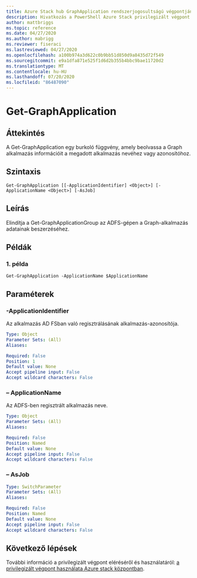```yaml
---
title: Azure Stack hub GraphApplication rendszerjogosultságú végpontjának beolvasása
description: Hivatkozás a PowerShell Azure Stack privilegizált végpont – Get-GraphApplication
author: mattbriggs
ms.topic: reference
ms.date: 04/27/2020
ms.author: mabrigg
ms.reviewer: fiseraci
ms.lastreviewed: 04/27/2020
ms.openlocfilehash: a100b974a3d622c0b9bb51d850d9a8435d72f549
ms.sourcegitcommit: e9a1dfa871e525f1d6d2b355b4bbc9bae11720d2
ms.translationtype: MT
ms.contentlocale: hu-HU
ms.lasthandoff: 07/20/2020
ms.locfileid: "86487090"
---
```

# <a name="get-graphapplication"></a>Get-GraphApplication

## <a name="synopsis"></a>Áttekintés
A Get-GraphApplication egy burkoló függvény, amely beolvassa a Graph alkalmazás információit a megadott alkalmazás nevéhez vagy azonosítóhoz.

## <a name="syntax"></a>Szintaxis

```
Get-GraphApplication [[-ApplicationIdentifier] <Object>] [-ApplicationName <Object>] [-AsJob]
```

## <a name="description"></a>Leírás
Elindítja a Get-GraphApplicationGroup az ADFS-gépen a Graph-alkalmazás adatainak beszerzéséhez.

## <a name="examples"></a>Példák

### <a name="example-1"></a>1\. példa
```
Get-GraphApplication -ApplicationName $ApplicationName
```

## <a name="parameters"></a>Paraméterek

### <a name="-applicationidentifier"></a>-ApplicationIdentifier
Az alkalmazás AD FSban való regisztrálásának alkalmazás-azonosítója.

```yaml
Type: Object
Parameter Sets: (All)
Aliases:

Required: False
Position: 1
Default value: None
Accept pipeline input: False
Accept wildcard characters: False
```

### <a name="-applicationname"></a>– ApplicationName
Az ADFS-ben regisztrált alkalmazás neve.

```yaml
Type: Object
Parameter Sets: (All)
Aliases:

Required: False
Position: Named
Default value: None
Accept pipeline input: False
Accept wildcard characters: False
```

### <a name="-asjob"></a>– AsJob


```yaml
Type: SwitchParameter
Parameter Sets: (All)
Aliases:

Required: False
Position: Named
Default value: None
Accept pipeline input: False
Accept wildcard characters: False
```

## <a name="next-steps"></a>Következő lépések

További információ a privilegizált végpont eléréséről és használatáról: [a privilegizált végpont használata Azure stack központban](../../operator/azure-stack-privileged-endpoint.md).

